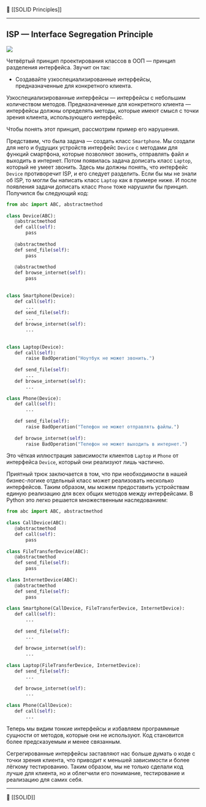 🔗 [[SOLID Principles]]

----
## ISP — Interface Segregation Principle

![](https://api.selcdn.ru/v1/SEL_72086/prodLMS/files/share/5_DoN17jD.png)

Четвёртый принцип проектирования классов в ООП — принцип разделения интерфейса. Звучит он так:

- Создавайте узкоспециализированные интерфейсы, предназначенные для конкретного клиента.

Узкоспециализированные интерфейсы — интерфейсы с небольшим количеством методов. Предназначенные для конкретного клиента — интерфейсы должны определять методы, которые имеют смысл с точки зрения клиента, использующего интерфейс.

Чтобы понять этот принцип, рассмотрим пример его нарушения.

Представим, что была задача — создать класс `Smartphone`. Мы создали для него и будущих устройств интерфейс `Device` с методами для функций смартфона, которые позволяют звонить, отправлять файл и выходить в интернет. Потом появилась задача дописать класс `Laptop`, который не умеет звонить. Здесь мы должны понять, что интерфейс `Device` противоречит ISP, и его следует разделить. Если бы мы не знали об ISP, то могли бы написать класс `Laptop` как в примере ниже. И после появления задачи дописать класс `Phone` тоже нарушили бы принцип. Получился бы следующий код:

```python
from abc import ABC, abstractmethod  
  
class Device(ABC):  
   @abstractmethod  
   def call(self):  
       pass  
  
   @abstractmethod  
   def send_file(self):  
       pass  
  
   @abstractmethod  
   def browse_internet(self):  
       pass  
  
  
class Smartphone(Device):  
   def call(self):  
       ...  
   def send_file(self):  
       ...  
   def browse_internet(self):  
       ...  
  
  
class Laptop(Device):  
   def call(self):  
       raise BadOperation("Ноутбук не может звонить.")  
  
   def send_file(self):  
       ...  
   def browse_internet(self):  
       ...  
  
class Phone(Device):  
   def call(self):  
       ...  
  
   def send_file(self):  
       raise BadOperation("Телефон не может отправлять файлы.")  
  
   def browse_internet(self):  
       raise BadOperation("Телефон не может выходить в интернет.")
```

Это чёткая иллюстрация зависимости клиентов `Laptop` и `Phone` от интерфейса `Device`, который они реализуют лишь частично.

Приятный трюк заключается в том, что при необходимости в нашей бизнес-логике отдельный класс может реализовать несколько интерфейсов. Таким образом, мы можем предоставить устройствам единую реализацию для всех общих методов между интерфейсами. В Python это легко решается множественным наследованием:

```python
from abc import ABC, abstractmethod  
  
class CallDevice(ABC):  
   @abstractmethod  
   def call(self):  
       pass  
  
class FileTransferDevice(ABC):  
   @abstractmethod  
   def send_file(self):  
       pass  
  
class InternetDevice(ABC):  
   @abstractmethod  
   def send_file(self):  
       pass  
  
class Smartphone(CallDevice, FileTransferDevice, InternetDevice):  
   def call(self):  
       ...  
  
   def send_file(self):  
       ...  
  
   def browse_internet(self):  
       ...  
  
class Laptop(FileTransferDevice, InternetDevice):  
   def send_file(self):  
       ...  
  
   def browse_internet(self):  
       ...  
  
class Phone(CallDevice):  
   def call(self):  
       ...
```

Теперь мы видим тонкие интерфейсы и избавляем программные сущности от методов, которые они не используют. Код становится более предсказуемым и менее связанным.

Сегрегированные интерфейсы заставляют нас больше думать о коде с точки зрения клиента, что приводит к меньшей зависимости и более лёгкому тестированию. Таким образом, мы не только сделали код лучше для клиента, но и облегчили его понимание, тестирование и реализацию для самих себя.


----
📂 [[SOLID]]